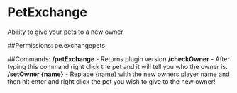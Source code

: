 # PetExchange
Ability to give your pets to a new owner


##Permissions:
  pe.exchangepets
  
  
##Commands:
  **/petExchange** - Returns plugin version
  **/checkOwner** - After typing this command right click the pet and it will tell you who the owner is.
  **/setOwner {name}** - Replace {name} with the new owners player name and then hit enter and right click the pet you wish to give to the new owner!
